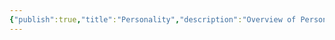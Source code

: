 ```yaml
---
{"publish":true,"title":"Personality","description":"Overview of Personality Gifts tag.","created":"2024-04-11T18:01:15.685+02:00","modified":"2024-10-04T00:25:05.745+02:00","cssclasses":"mado-heading"}
---
```


